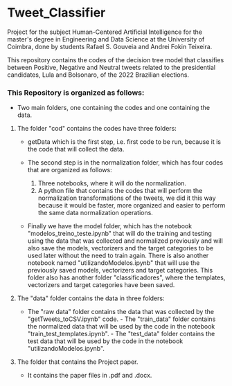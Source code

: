 # Tweet_Classifier
Project for the subject Human-Centered Artificial Intelligence for the master's degree in Engineering and Data Science at the University of Coimbra, done by students Rafael S. Gouveia and Andrei Fokin Teixeira. 

This repository contains the codes of the decision tree model that classifies between Positive, Negative and Neutral tweets related to the presidential candidates, Lula and Bolsonaro, of the 2022 Brazilian elections.

### This Repository is organized as follows:
- Two main folders, one containing the codes and one containing the data.
 1. The folder "cod" contains the codes have three folders:
     - getData which is the first step, i.e. first code to be run, because it is the code that will collect the data.
     - The second step is in the normalization folder, which has four codes that are organized as follows: 
          1. Three notebooks, where it will do the normalization.
          2. A python file that contains the codes that will perform the normalization transformations of the tweets, we did it this way because it would be faster, more organized and easier to perform the same data normalization operations.
          
     - Finally we have the model folder, which has the notebook "modelos_treino_teste.ipynb" that will do the training and testing using the data that was collected and normalized previously and will also save the models, vectorizers and the target categories to be used later without the need to train again. There is also another notebook named "utilizandoModelos.ipynb" that will use the previously saved models, vectorizers and target categories. This folder also has another folder "classificadores", where the templates, vectorizers and target categories have been saved.

  2. The "data" folder contains the data in three folders:
     - The "raw data" folder contains the data that was collected by the "getTweets_toCSV.ipynb" code.
    - The "train_data" folder contains the normalized data that will be used by the code in the notebook "train_test_templates.ipynb".
    - The "test_data" folder contains the test data that will be used by the code in the notebook "utilizandoModelos.ipynb".

  3. The folder that contains the Project paper.
     - It contains the paper files in .pdf and .docx. 